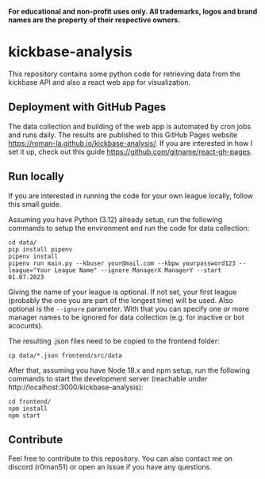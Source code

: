**For educational and non-profit uses only. All trademarks, logos and brand names are the property of their respective owners.**

# kickbase-analysis

This repository contains some python code for retrieving data from the kickbase API and also a react web app for visualization.

## Deployment with GitHub Pages 

The data collection and building of the web app is automated by cron jobs and runs daily. The results are published to this GitHub Pages website https://roman-la.github.io/kickbase-analysis/.
If you are interested in how I set it up, check out this guide https://github.com/gitname/react-gh-pages.

## Run locally

If you are interested in running the code for your own league locally, follow this small guide.

Assuming you have Python (3.12) already setup, run the following commands to setup the environment and run the code for data collection:
```
cd data/
pip install pipenv
pipenv install
pipenv run main.py --kbuser your@mail.com --kbpw yourpassword123 --league="Your League Name" --ignore ManagerX ManagerY --start 01.07.2023
```

Giving the name of your league is optional. If not set, your first league (probably the one you are part of the longest time) will be used.
Also optional is the `--ignore` parameter. With that you can specify one or more manager names to be ignored for data collection (e.g. for inactive or bot acocunts).

The resulting .json files need to be copied to the frontend folder:
```
cp data/*.json frontend/src/data
```

After that, assuming you have Node 18.x and npm setup, run the following commands to start the development server (reachable under http://localhost:3000/kickbase-analysis):
```
cd frontend/
npm install
npm start
```

## Contribute

Feel free to contribute to this repository. You can also contact me on discord (r0man51) or open an issue if you have any questions.
